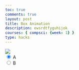 ```yaml
---
toc: true
comments: true
layout: post
title: Box Animation
description: ewsrdtfyguhijok
courses: { compsci: {week: 1} }
type: hacks
---
```


<body>
    <div>
        <canvas id="spriteContainer">
            <img id="box" src="{{site.baseurl}}/images/box.png"> 
        </canvas>
        <div id="controls">
            <input type="radio" name="animation" id="A" checked>
            <label for="A">A</label><br>
            <input type="radio" name="animation" id="B">
            <label for="B">B</label><br>
        </div>
    </div>
</body>

<script>
    // start on page load
    window.addEventListener('load', function () {
        const canvas = document.getElementById('spriteContainer');
        const ctx = canvas.getContext('2d');
        const SPRITE_WIDTH = 71.75;
        const SPRITE_HEIGHT = 80.5;
        const SCALE_FACTOR = 2;
        const DESIRED_FRAME_RATE = 20;
        const FRAME_INTERVAL = 1000 / DESIRED_FRAME_RATE;
        const animationData = {
            'A': {
                frameLimit: 7,
                x: 1,
                y: -20,
            },
            'B': {
                frameLimit: 7,
                x: 1,
                y: -20,
            }
        };
        canvas.width = SPRITE_WIDTH * SCALE_FACTOR * 7;
        canvas.height = SPRITE_HEIGHT * SCALE_FACTOR;

        class Iceman {
            constructor() {
                this.image = document.getElementById("box");
                this.spriteWidth = SPRITE_WIDTH;
                this.spriteHeight = SPRITE_HEIGHT;
                this.width = this.spriteWidth;
                this.height = this.spriteHeight;
                this.x = 0;
                this.y = 0;
                this.scale = SCALE_FACTOR;
                this.minFrame = 0;
                this.frameY = 0;
                this.frameX = 0;
                this.maxFrame = 0;
                this.speed = 5; // You can adjust the speed
            }
            setFrameLimit(limit) {
                this.maxFrame = limit;
            }
            setPosition(x, y) {
                this.x = x;
                this.y = y;
            }
            draw(context) {
                context.drawImage(
                    this.image,
                    this.frameX * this.spriteWidth,
                    this.frameY * this.spriteHeight,
                    this.spriteWidth,
                    this.spriteHeight,
                    this.x,
                    this.y,
                    this.width * this.scale,
                    this.height * this.scale
                );
            }
            update() {
                if (this.frameX < this.maxFrame) {
                    this.frameX++;
                } else {
                    this.frameX = 0;
                }
            }
        }

        const iceman = new Iceman();

        // Update frameY of dog object, action from idle, bark, walk radio control
        const controls = document.getElementById('controls');
        controls.addEventListener('click', function (event) {
            if (event.target.tagName === 'INPUT') {
                const selectedAnimation = event.target.id;
                const animationInfo = animationData[selectedAnimation];
                if (animationInfo) {
                    iceman.setFrameLimit(animationInfo.frameLimit);
                    iceman.setPosition(animationInfo.x, animationInfo.y);
                }
                switch (selectedAnimation) {
                    case 'A':
                        iceman.frameY = 0;
                        break;
                    case 'B':
                        iceman.frameY = 1;
                        break;
                }
            }
        });

        // Arrow key event listeners
        document.addEventListener('keydown', function (event) {
            switch (event.key) {
                case 'ArrowLeft':
                    iceman.x -= iceman.speed;
                    break;
                case 'ArrowRight':
                    iceman.x += iceman.speed;
                    break;
                case 'ArrowUp':
                    iceman.y -= iceman.speed;
                    break;
                case 'ArrowDown':
                    iceman.y += iceman.speed;
                    break;
            }
        });

        let lastTimestamp = 0;
        // Animation recursive control function
        function animate(timestamp) {
            const deltaTime = timestamp - lastTimestamp;
            if (deltaTime >= FRAME_INTERVAL) {
                // Clears the canvas to remove the previous frame.
                ctx.clearRect(0, 0, canvas.width, canvas.height);
                // Draws the current frame of the sprite.
                iceman.draw(ctx);

                // Updates the `frameX` property to prepare for the next frame in the sprite sheet.
                iceman.update();

                // Uses `requestAnimationFrame` to synchronize the animation loop with the display's refresh rate,
                // ensuring smooth visuals.
                lastTimestamp = timestamp;
            }
            requestAnimationFrame(animate);
        }

        // run 1st animate
        animate();
    });
</script>
